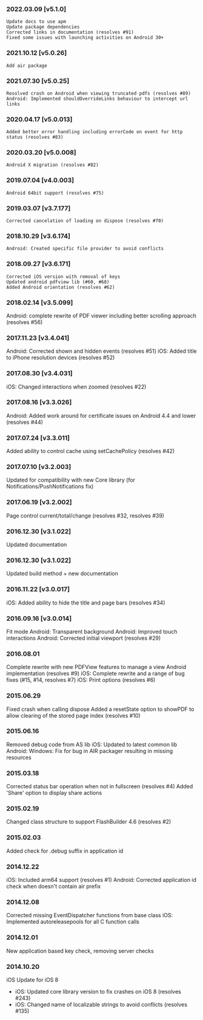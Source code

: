 ### 2022.03.09 [v5.1.0]

```
Update docs to use apm
Update package dependencies
Corrected links in documentation (resolves #91)
Fixed some issues with launching activities on Android 30+
```

### 2021.10.12 [v5.0.26]

```
Add air package
```



### 2021.07.30 [v5.0.25]

```
Resolved crash on Android when viewing truncated pdfs (resolves #89)
Android: Implemented shouldOverrideLinks behaviour to intercept url links
```


### 2020.04.17 [v5.0.013]

```
Added better error handling including errorCode on event for http status (resolves #83)
```


### 2020.03.20 [v5.0.008]

```
Android X migration (resolves #82)
```


### 2019.07.04 [v4.0.003]

```
Android 64bit support (resolves #75)
```


### 2019.03.07 [v3.7.177]

```
Corrected cancelation of loading on dispose (resolves #70)
```


### 2018.10.29 [v3.6.174]

```
Android: Created specific file provider to avoid conflicts
```


### 2018.09.27 [v3.6.171]

```
Corrected iOS version with removal of keys
Updated android pdfview lib (#60, #68)
Added Android orientation (resolves #62)
```


### 2018.02.14 [v3.5.099]

Android: complete rewrite of PDF viewer including better scrolling approach (resolves #56)


### 2017.11.23 [v3.4.041]

Android: Corrected shown and hidden events (resolves #51)
iOS: Added title to iPhone resolution devices (resolves #52)


### 2017.08.30 [v3.4.031]

iOS: Changed interactions when zoomed (resolves #22)


### 2017.08.16 [v3.3.026]

Android: Added work around for certificate issues on Android 4.4 and lower (resolves #44)


### 2017.07.24 [v3.3.011]

Added ability to control cache using setCachePolicy (resolves #42)


### 2017.07.10 [v3.2.003]

Updated for compatibility with new Core library (for Notifications/PushNotifications fix)


### 2017.06.19 [v3.2.002]

Page control current/total/change (resolves #32, resolves #39)


### 2016.12.30 [v3.1.022]

Updated documentation


### 2016.12.30 [v3.1.022]

Updated build method + new documentation


### 2016.11.22 [v3.0.017]

iOS: Added ability to hide the title and page bars (resolves #34)


### 2016.09.16 [v3.0.014]

Fit mode
Android: Transparent background
Android: Improved touch interactions
Android: Corrected initial viewport (resolves #29)


###  2016.08.01

Complete rewrite with new PDFView features to manage a view 
Android implementation (resolves #9)
iOS: Complete rewrite and a range of bug fixes (#15, #14, resolves #7)
iOS: Print options (resolves #6)


### 2015.06.29

Fixed crash when calling dispose
Added a resetState option to showPDF to allow clearing of the stored page index (resolves #10)


### 2015.06.16

Removed debug code from AS lib
iOS: Updated to latest common lib
Android: Windows: Fix for bug in AIR packager resulting in missing resources


### 2015.03.18

Corrected status bar operation when not in fullscreen (resolves #4)
Added 'Share' option to display share actions


### 2015.02.19

Changed class structure to support FlashBuilder 4.6 (resolves #2)


### 2015.02.03

Added check for .debug suffix in application id


### 2014.12.22

iOS: Included arm64 support (resolves #1) 
Android: Corrected application id check when doesn't contain air prefix


### 2014.12.08

Corrected missing EventDispatcher functions from base class
iOS: Implemented autoreleasepools for all C function calls


### 2014.12.01

New application based key check, removing server checks


### 2014.10.20
iOS Update for iOS 8
- iOS: Updated core library version to fix crashes on iOS 8 (resolves #243)
- iOS: Changed name of localizable strings to avoid conflicts (resolves #135)